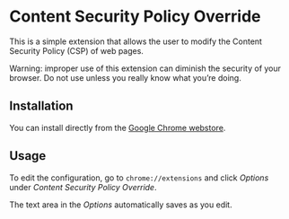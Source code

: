 Content Security Policy Override
================================

This is a simple extension that allows the user to modify the Content Security
Policy (CSP) of web pages.

Warning: improper use of this extension can diminish the security of your
browser.  Do not use unless you really know what you’re doing.

Installation
---------------------

You can install directly from the [Google Chrome webstore][1].

Usage
-----

To edit the configuration, go to `chrome://extensions` and click *Options*
under *Content Security Policy Override*.

The text area in the *Options* automatically saves as you edit.

[1]: https://chrome.google.com/webstore/detail/lhieoncdgamiiogcllfmboilhgoknmpi
